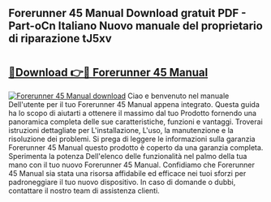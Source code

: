 ## Forerunner 45 Manual Download gratuit PDF - Part-oCn Italiano Nuovo manuale del proprietario di riparazione tJ5xv

# <h2><a href="http://dfcyji.blite.top/?on=Forerunner+45+Manual">🔗Download 👉🔴 Forerunner 45 Manual</a></h2>

[![Forerunner 45 Manual download](https://i.imgur.com/lujVjoI.png)](http://dfcyji.blite.top/?on=Forerunner+45+Manual)
Ciao e benvenuto nel manuale Dell'utente per il tuo Forerunner 45 Manual appena integrato. Questa guida ha lo scopo di aiutarti a ottenere il massimo dal tuo Prodotto fornendo una panoramica completa delle sue caratteristiche, funzioni e vantaggi. Troverai istruzioni dettagliate per L'installazione, L'uso, la manutenzione e la risoluzione dei problemi. Si prega di leggere le informazioni sulla garanzia Forerunner 45 Manual questo prodotto è coperto da una garanzia completa. Sperimenta la potenza Dell'elenco delle funzionalità nel palmo della tua mano con il tuo nuovo Forerunner 45 Manual. Confidiamo che Forerunner 45 Manual sia stata una risorsa affidabile ed efficace nei tuoi sforzi per padroneggiare il tuo nuovo dispositivo. In caso di domande o dubbi, contattare il nostro team di assistenza clienti.
